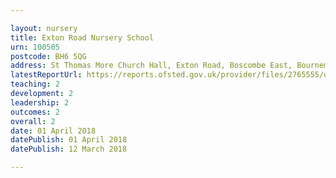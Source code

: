 ```yaml
---

layout: nursery
title: Exton Road Nursery School
urn: 100505
postcode: BH6 5QG
address: St Thomas More Church Hall, Exton Road, Boscombe East, Bournemouth, Dorset, BH6 5QG
latestReportUrl: https://reports.ofsted.gov.uk/provider/files/2765555/urn/100505.pdf
teaching: 2
development: 2
leadership: 2
outcomes: 2
overall: 2
date: 01 April 2018 
datePublish: 01 April 2018 
datePublish: 12 March 2018

---
```

